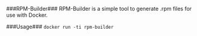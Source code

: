 ###RPM-Builder###
RPM-Builder is a simple tool to generate .rpm files for use with Docker.

###Usage###
`docker run -ti rpm-builder`
